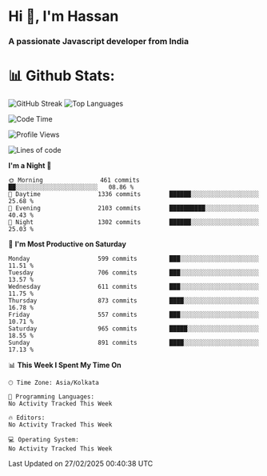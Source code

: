# Hi 👋, I'm Hassan
### A passionate Javascript developer from India


# 📊 Github Stats:
![GitHub Streak](https://github-readme-streak-stats.herokuapp.com/?user=codeblooded47&theme=dracula&hide_border=false)
![Top Languages](https://github-readme-stats.vercel.app/api/top-langs/?username=codeblooded47&layout=compact&theme=dracula)



<!--START_SECTION:waka-->
![Code Time](http://img.shields.io/badge/Code%20Time-882%20hrs%2058%20mins-blue)

![Profile Views](http://img.shields.io/badge/Profile%20Views-0-blue)

![Lines of code](https://img.shields.io/badge/From%20Hello%20World%20I%27ve%20Written-24.2%20million%20lines%20of%20code-blue)

**I'm a Night 🦉** 

```text
🌞 Morning                461 commits         ██░░░░░░░░░░░░░░░░░░░░░░░   08.86 % 
🌆 Daytime                1336 commits        ██████░░░░░░░░░░░░░░░░░░░   25.68 % 
🌃 Evening                2103 commits        ██████████░░░░░░░░░░░░░░░   40.43 % 
🌙 Night                  1302 commits        ██████░░░░░░░░░░░░░░░░░░░   25.03 % 
```
📅 **I'm Most Productive on Saturday** 

```text
Monday                   599 commits         ███░░░░░░░░░░░░░░░░░░░░░░   11.51 % 
Tuesday                  706 commits         ███░░░░░░░░░░░░░░░░░░░░░░   13.57 % 
Wednesday                611 commits         ███░░░░░░░░░░░░░░░░░░░░░░   11.75 % 
Thursday                 873 commits         ████░░░░░░░░░░░░░░░░░░░░░   16.78 % 
Friday                   557 commits         ███░░░░░░░░░░░░░░░░░░░░░░   10.71 % 
Saturday                 965 commits         █████░░░░░░░░░░░░░░░░░░░░   18.55 % 
Sunday                   891 commits         ████░░░░░░░░░░░░░░░░░░░░░   17.13 % 
```


📊 **This Week I Spent My Time On** 

```text
🕑︎ Time Zone: Asia/Kolkata

💬 Programming Languages: 
No Activity Tracked This Week

🔥 Editors: 
No Activity Tracked This Week

💻 Operating System: 
No Activity Tracked This Week
```


 Last Updated on 27/02/2025 00:40:38 UTC
<!--END_SECTION:waka-->

